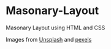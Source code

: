 # Masonary-Layout
Masonary Layout using HTML and CSS

Images from [Unsplash](https://unsplash.com/) and [pexels](https://www.pexels.com/)
